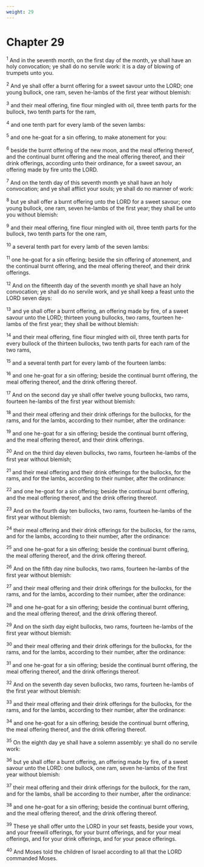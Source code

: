 ```yaml
---
weight: 29
---
```


# Chapter 29

<sup>1</sup> And in the seventh month, on the first day of the month, ye shall have an holy convocation; ye shall do no servile work: it is a day of blowing of trumpets unto you. 

<sup>2</sup> And ye shall offer a burnt offering for a sweet savour unto the LORD; one young bullock, one ram, seven he-lambs of the first year without blemish: 

<sup>3</sup> and their meal offering, fine flour mingled with oil, three tenth parts for the bullock, two tenth parts for the ram, 

<sup>4</sup> and one tenth part for every lamb of the seven lambs: 

<sup>5</sup> and one he-goat for a sin offering, to make atonement for you: 

<sup>6</sup> beside the burnt offering of the new moon, and the meal offering thereof, and the continual burnt offering and the meal offering thereof, and their drink offerings, according unto their ordinance, for a sweet savour, an offering made by fire unto the LORD. 

<sup>7</sup> And on the tenth day of this seventh month ye shall have an holy convocation; and ye shall afflict your souls; ye shall do no manner of work: 

<sup>8</sup> but ye shall offer a burnt offering unto the LORD for a sweet savour; one young bullock, one ram, seven he-lambs of the first year; they shall be unto you without blemish: 

<sup>9</sup> and their meal offering, fine flour mingled with oil, three tenth parts for the bullock, two tenth parts for the one ram, 

<sup>10</sup> a several tenth part for every lamb of the seven lambs: 

<sup>11</sup> one he-goat for a sin offering; beside the sin offering of atonement, and the continual burnt offering, and the meal offering thereof, and their drink offerings. 

<sup>12</sup> And on the fifteenth day of the seventh month ye shall have an holy convocation; ye shall do no servile work, and ye shall keep a feast unto the LORD seven days: 

<sup>13</sup> and ye shall offer a burnt offering, an offering made by fire, of a sweet savour unto the LORD; thirteen young bullocks, two rams, fourteen he-lambs of the first year; they shall be without blemish: 

<sup>14</sup> and their meal offering, fine flour mingled with oil, three tenth parts for every bullock of the thirteen bullocks, two tenth parts for each ram of the two rams, 

<sup>15</sup> and a several tenth part for every lamb of the fourteen lambs: 

<sup>16</sup> and one he-goat for a sin offering; beside the continual burnt offering, the meal offering thereof, and the drink offering thereof. 

<sup>17</sup> And on the second day ye shall offer twelve young bullocks, two rams, fourteen he-lambs of the first year without blemish: 

<sup>18</sup> and their meal offering and their drink offerings for the bullocks, for the rams, and for the lambs, according to their number, after the ordinance: 

<sup>19</sup> and one he-goat for a sin offering; beside the continual burnt offering, and the meal offering thereof, and their drink offerings. 

<sup>20</sup> And on the third day eleven bullocks, two rams, fourteen he-lambs of the first year without blemish; 

<sup>21</sup> and their meal offering and their drink offerings for the bullocks, for the rams, and for the lambs, according to their number, after the ordinance: 

<sup>22</sup> and one he-goat for a sin offering; beside the continual burnt offering, and the meal offering thereof, and the drink offering thereof. 

<sup>23</sup> And on the fourth day ten bullocks, two rams, fourteen he-lambs of the first year without blemish: 

<sup>24</sup> their meal offering and their drink offerings for the bullocks, for the rams, and for the lambs, according to their number, after the ordinance: 

<sup>25</sup> and one he-goat for a sin offering; beside the continual burnt offering, the meal offering thereof, and the drink offering thereof. 

<sup>26</sup> And on the fifth day nine bullocks, two rams, fourteen he-lambs of the first year without blemish: 

<sup>27</sup> and their meal offering and their drink offerings for the bullocks, for the rams, and for the lambs, according to their number, after the ordinance: 

<sup>28</sup> and one he-goat for a sin offering; beside the continual burnt offering, and the meal offering thereof, and the drink offering thereof. 

<sup>29</sup> And on the sixth day eight bullocks, two rams, fourteen he-lambs of the first year without blemish: 

<sup>30</sup> and their meal offering and their drink offerings for the bullocks, for the rams, and for the lambs, according to their number, after the ordinance: 

<sup>31</sup> and one he-goat for a sin offering; beside the continual burnt offering, the meal offering thereof, and the drink offerings thereof. 

<sup>32</sup> And on the seventh day seven bullocks, two rams, fourteen he-lambs of the first year without blemish: 

<sup>33</sup> and their meal offering and their drink offerings for the bullocks, for the rams, and for the lambs, according to their number, after the ordinance: 

<sup>34</sup> and one he-goat for a sin offering; beside the continual burnt offering, the meal offering thereof, and the drink offering thereof. 

<sup>35</sup> On the eighth day ye shall have a solemn assembly: ye shall do no servile work: 

<sup>36</sup> but ye shall offer a burnt offering, an offering made by fire, of a sweet savour unto the LORD: one bullock, one ram, seven he-lambs of the first year without blemish: 

<sup>37</sup> their meal offering and their drink offerings for the bullock, for the ram, and for the lambs, shall be according to their number, after the ordinance: 

<sup>38</sup> and one he-goat for a sin offering; beside the continual burnt offering, and the meal offering thereof, and the drink offering thereof. 

<sup>39</sup> These ye shall offer unto the LORD in your set feasts, beside your vows, and your freewill offerings, for your burnt offerings, and for your meal offerings, and for your drink offerings, and for your peace offerings. 

<sup>40</sup> And Moses told the children of Israel according to all that the LORD commanded Moses. 


